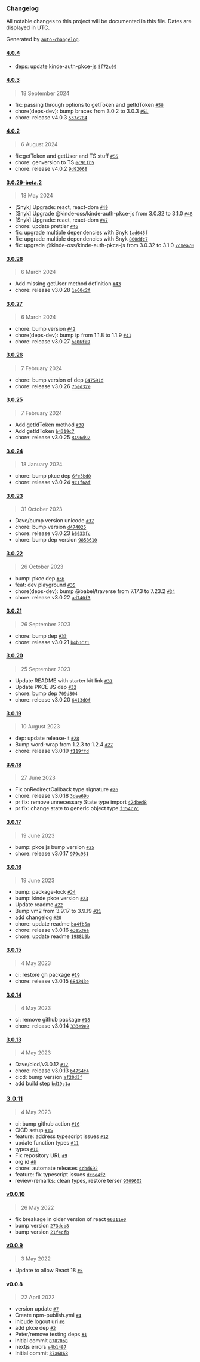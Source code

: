 ### Changelog

All notable changes to this project will be documented in this file. Dates are displayed in UTC.

Generated by [`auto-changelog`](https://github.com/CookPete/auto-changelog).

#### [4.0.4](https://github.com/kinde-oss/kinde-auth-react/compare/4.0.3...4.0.4)

- deps: update kinde-auth-pkce-js [`5f72c09`](https://github.com/kinde-oss/kinde-auth-react/commit/5f72c093608a1c3b5f7e98feea601c602a3e4225)

#### [4.0.3](https://github.com/kinde-oss/kinde-auth-react/compare/4.0.2...4.0.3)

> 18 September 2024

- fix: passing through options to getToken and getIdToken [`#58`](https://github.com/kinde-oss/kinde-auth-react/pull/58)
- chore(deps-dev): bump braces from 3.0.2 to 3.0.3 [`#51`](https://github.com/kinde-oss/kinde-auth-react/pull/51)
- chore: release v4.0.3 [`537c784`](https://github.com/kinde-oss/kinde-auth-react/commit/537c7844af0879506b4da295da6f364942a84f4f)

#### [4.0.2](https://github.com/kinde-oss/kinde-auth-react/compare/3.0.29-beta.2...4.0.2)

> 6 August 2024

- fix:getToken and getUser and TS stuff [`#55`](https://github.com/kinde-oss/kinde-auth-react/pull/55)
- chore: genversion to TS [`ec91fb5`](https://github.com/kinde-oss/kinde-auth-react/commit/ec91fb5d1d72c9648d15fe97bdfcd904ec2b8aa9)
- chore: release v4.0.2 [`9d92068`](https://github.com/kinde-oss/kinde-auth-react/commit/9d9206821e5d999fb773d501f32a63a4d93c16fe)

#### [3.0.29-beta.2](https://github.com/kinde-oss/kinde-auth-react/compare/3.0.28...3.0.29-beta.2)

> 18 May 2024

- [Snyk] Upgrade: react, react-dom [`#49`](https://github.com/kinde-oss/kinde-auth-react/pull/49)
- [Snyk] Upgrade @kinde-oss/kinde-auth-pkce-js from 3.0.32 to 3.1.0 [`#48`](https://github.com/kinde-oss/kinde-auth-react/pull/48)
- [Snyk] Upgrade: react, react-dom [`#47`](https://github.com/kinde-oss/kinde-auth-react/pull/47)
- chore: update prettier [`#46`](https://github.com/kinde-oss/kinde-auth-react/pull/46)
- fix: upgrade multiple dependencies with Snyk [`1ad645f`](https://github.com/kinde-oss/kinde-auth-react/commit/1ad645ff1f0809bcce9a67b59c16434ea321b563)
- fix: upgrade multiple dependencies with Snyk [`800ddc7`](https://github.com/kinde-oss/kinde-auth-react/commit/800ddc74e8170f34dedeea5dfe17782482aca224)
- fix: upgrade @kinde-oss/kinde-auth-pkce-js from 3.0.32 to 3.1.0 [`7d1ea70`](https://github.com/kinde-oss/kinde-auth-react/commit/7d1ea70e0130851b4d869881f14d61ec03bfa11b)

#### [3.0.28](https://github.com/kinde-oss/kinde-auth-react/compare/3.0.27...3.0.28)

> 6 March 2024

- Add missing getUser method definition [`#43`](https://github.com/kinde-oss/kinde-auth-react/pull/43)
- chore: release v3.0.28 [`1e60c2f`](https://github.com/kinde-oss/kinde-auth-react/commit/1e60c2f9b96477aea2071d99d3ee77147cd2c80d)

#### [3.0.27](https://github.com/kinde-oss/kinde-auth-react/compare/3.0.26...3.0.27)

> 6 March 2024

- chore: bump version [`#42`](https://github.com/kinde-oss/kinde-auth-react/pull/42)
- chore(deps-dev): bump ip from 1.1.8 to 1.1.9 [`#41`](https://github.com/kinde-oss/kinde-auth-react/pull/41)
- chore: release v3.0.27 [`be06fa9`](https://github.com/kinde-oss/kinde-auth-react/commit/be06fa9fc7b45ece4c944688562103788d226a49)

#### [3.0.26](https://github.com/kinde-oss/kinde-auth-react/compare/3.0.25...3.0.26)

> 7 February 2024

- chore: bump version of dep [`047591d`](https://github.com/kinde-oss/kinde-auth-react/commit/047591d8fe2b79cfbc1f5613c8ac73d3b66e39b3)
- chore: release v3.0.26 [`7bed32e`](https://github.com/kinde-oss/kinde-auth-react/commit/7bed32e9294ec1f6354f51c8cdab1ca73d11ffce)

#### [3.0.25](https://github.com/kinde-oss/kinde-auth-react/compare/3.0.24...3.0.25)

> 7 February 2024

- Add getIdToken method [`#38`](https://github.com/kinde-oss/kinde-auth-react/pull/38)
- Add getIdToken [`b4319c7`](https://github.com/kinde-oss/kinde-auth-react/commit/b4319c7cbf7750bd632dfc35a4471018b67bccd0)
- chore: release v3.0.25 [`8496d92`](https://github.com/kinde-oss/kinde-auth-react/commit/8496d92110aea508b05d4546f9703771b55990b4)

#### [3.0.24](https://github.com/kinde-oss/kinde-auth-react/compare/3.0.23...3.0.24)

> 18 January 2024

- chore: bump pkce dep [`6fe3bd0`](https://github.com/kinde-oss/kinde-auth-react/commit/6fe3bd05f8c4de46b37c40ab5f06093ad4af2951)
- chore: release v3.0.24 [`9c1f6af`](https://github.com/kinde-oss/kinde-auth-react/commit/9c1f6afa157bd36922a2e573281c7808cb672d39)

#### [3.0.23](https://github.com/kinde-oss/kinde-auth-react/compare/3.0.22...3.0.23)

> 31 October 2023

- Dave/bump version unicode [`#37`](https://github.com/kinde-oss/kinde-auth-react/pull/37)
- chore: bump version [`d474025`](https://github.com/kinde-oss/kinde-auth-react/commit/d474025b1374f401f2bd91d1439832c28bd2aff0)
- chore: release v3.0.23 [`b6633fc`](https://github.com/kinde-oss/kinde-auth-react/commit/b6633fc1ad014f9581071368779ccaabf7a2b204)
- chore: bump dep version [`9858610`](https://github.com/kinde-oss/kinde-auth-react/commit/98586108320b385a5cf7ee3f882cb5d31c97ac3c)

#### [3.0.22](https://github.com/kinde-oss/kinde-auth-react/compare/3.0.21...3.0.22)

> 26 October 2023

- bump: pkce dep [`#36`](https://github.com/kinde-oss/kinde-auth-react/pull/36)
- feat: dev playground [`#35`](https://github.com/kinde-oss/kinde-auth-react/pull/35)
- chore(deps-dev): bump @babel/traverse from 7.17.3 to 7.23.2 [`#34`](https://github.com/kinde-oss/kinde-auth-react/pull/34)
- chore: release v3.0.22 [`ad740f3`](https://github.com/kinde-oss/kinde-auth-react/commit/ad740f3c4370ba2fd9d679e9bb7aeddc9f729296)

#### [3.0.21](https://github.com/kinde-oss/kinde-auth-react/compare/3.0.20...3.0.21)

> 26 September 2023

- chore: bump dep [`#33`](https://github.com/kinde-oss/kinde-auth-react/pull/33)
- chore: release v3.0.21 [`b4b3c71`](https://github.com/kinde-oss/kinde-auth-react/commit/b4b3c71f22bb43b7c480cefd208d5a6947dfd410)

#### [3.0.20](https://github.com/kinde-oss/kinde-auth-react/compare/3.0.19...3.0.20)

> 25 September 2023

- Update README with starter kit link [`#31`](https://github.com/kinde-oss/kinde-auth-react/pull/31)
- Update PKCE JS dep [`#32`](https://github.com/kinde-oss/kinde-auth-react/pull/32)
- chore: bump dep [`709d804`](https://github.com/kinde-oss/kinde-auth-react/commit/709d8049e9aa1ad89de0d34bb631d05c9d125118)
- chore: release v3.0.20 [`6413d0f`](https://github.com/kinde-oss/kinde-auth-react/commit/6413d0fb02765b792bf8eb241f65597218f37884)

#### [3.0.19](https://github.com/kinde-oss/kinde-auth-react/compare/3.0.18...3.0.19)

> 10 August 2023

- dep: update release-it [`#28`](https://github.com/kinde-oss/kinde-auth-react/pull/28)
- Bump word-wrap from 1.2.3 to 1.2.4 [`#27`](https://github.com/kinde-oss/kinde-auth-react/pull/27)
- chore: release v3.0.19 [`f119ffd`](https://github.com/kinde-oss/kinde-auth-react/commit/f119ffdedccf0cacc2d5c70d07a2a1edfda9d67a)

#### [3.0.18](https://github.com/kinde-oss/kinde-auth-react/compare/3.0.17...3.0.18)

> 27 June 2023

- Fix onRedirectCallback type signature [`#26`](https://github.com/kinde-oss/kinde-auth-react/pull/26)
- chore: release v3.0.18 [`3dee69b`](https://github.com/kinde-oss/kinde-auth-react/commit/3dee69b3a795433777a170eb6ad84dae58e5d378)
- pr fix: remove unnecessary State type import [`42dbed8`](https://github.com/kinde-oss/kinde-auth-react/commit/42dbed83879e7ce97367e107c2648ce06a78965d)
- pr fix: change state to generic object type [`f154c7c`](https://github.com/kinde-oss/kinde-auth-react/commit/f154c7c3ccab4031f9031595d5e2d4a23abfb87d)

#### [3.0.17](https://github.com/kinde-oss/kinde-auth-react/compare/3.0.16...3.0.17)

> 19 June 2023

- bump: pkce js bump version [`#25`](https://github.com/kinde-oss/kinde-auth-react/pull/25)
- chore: release v3.0.17 [`979c931`](https://github.com/kinde-oss/kinde-auth-react/commit/979c93193927d43dea34ffc87ff35e8cbfce22f9)

#### [3.0.16](https://github.com/kinde-oss/kinde-auth-react/compare/3.0.15...3.0.16)

> 19 June 2023

- bump: package-lock [`#24`](https://github.com/kinde-oss/kinde-auth-react/pull/24)
- bump: kinde pkce version [`#23`](https://github.com/kinde-oss/kinde-auth-react/pull/23)
- Update readme [`#22`](https://github.com/kinde-oss/kinde-auth-react/pull/22)
- Bump vm2 from 3.9.17 to 3.9.19 [`#21`](https://github.com/kinde-oss/kinde-auth-react/pull/21)
- add changelog [`#20`](https://github.com/kinde-oss/kinde-auth-react/pull/20)
- chore: update readme [`ba4fb5a`](https://github.com/kinde-oss/kinde-auth-react/commit/ba4fb5a341a2662ee8f5f77985079cc981832d21)
- chore: release v3.0.16 [`e3e53ea`](https://github.com/kinde-oss/kinde-auth-react/commit/e3e53ea1e2b844abf41f110dbb5402f660b729a2)
- chore: update readme [`1988b3b`](https://github.com/kinde-oss/kinde-auth-react/commit/1988b3b2a64c400c45fed606238550c86b7436d4)

#### [3.0.15](https://github.com/kinde-oss/kinde-auth-react/compare/3.0.14...3.0.15)

> 4 May 2023

- ci: restore gh package [`#19`](https://github.com/kinde-oss/kinde-auth-react/pull/19)
- chore: release v3.0.15 [`684243e`](https://github.com/kinde-oss/kinde-auth-react/commit/684243eb7ba83ca4e668850f136631a64c77ceae)

#### [3.0.14](https://github.com/kinde-oss/kinde-auth-react/compare/3.0.13...3.0.14)

> 4 May 2023

- ci: remove github package [`#18`](https://github.com/kinde-oss/kinde-auth-react/pull/18)
- chore: release v3.0.14 [`333e9e9`](https://github.com/kinde-oss/kinde-auth-react/commit/333e9e9189a99ae7d87a8475a9159780f2f3a8f6)

#### [3.0.13](https://github.com/kinde-oss/kinde-auth-react/compare/3.0.11...3.0.13)

> 4 May 2023

- Dave/cicd/v3.0.12 [`#17`](https://github.com/kinde-oss/kinde-auth-react/pull/17)
- chore: release v3.0.13 [`b4754f4`](https://github.com/kinde-oss/kinde-auth-react/commit/b4754f4d69bbba7186d601d7a71608f3a03f798a)
- cicd: bump version [`af20d3f`](https://github.com/kinde-oss/kinde-auth-react/commit/af20d3f6f965d2da8706988165254fd10e86d93e)
- add build step [`bd19c1a`](https://github.com/kinde-oss/kinde-auth-react/commit/bd19c1ae1ee598cb0d760db53aaa117454327c9c)

### [3.0.11](https://github.com/kinde-oss/kinde-auth-react/compare/v0.0.10...3.0.11)

> 4 May 2023

- ci: bump github action [`#16`](https://github.com/kinde-oss/kinde-auth-react/pull/16)
- CICD setup [`#15`](https://github.com/kinde-oss/kinde-auth-react/pull/15)
- feature: address typescript issues [`#12`](https://github.com/kinde-oss/kinde-auth-react/pull/12)
- update function types [`#11`](https://github.com/kinde-oss/kinde-auth-react/pull/11)
- types [`#10`](https://github.com/kinde-oss/kinde-auth-react/pull/10)
- Fix repository URL [`#9`](https://github.com/kinde-oss/kinde-auth-react/pull/9)
- org id [`#8`](https://github.com/kinde-oss/kinde-auth-react/pull/8)
- chore: automate releases [`4cbd692`](https://github.com/kinde-oss/kinde-auth-react/commit/4cbd6924ec1a9c34eb7719e7dc1c91fb0d484ff9)
- feature: fix typescript issues [`dc6e4f2`](https://github.com/kinde-oss/kinde-auth-react/commit/dc6e4f28e74f8f8620d89be1e22c31c74813adfc)
- review-remarks: clean types, restore terser [`9509602`](https://github.com/kinde-oss/kinde-auth-react/commit/950960282ca4f0cd3b331cf71b01f5c1e0641da8)

#### [v0.0.10](https://github.com/kinde-oss/kinde-auth-react/compare/v0.0.9...v0.0.10)

> 26 May 2022

- fix breakage in older version of react [`66311e0`](https://github.com/kinde-oss/kinde-auth-react/commit/66311e032fb081dfacd0307a006a5a5fedf405bb)
- bump version [`273dcb8`](https://github.com/kinde-oss/kinde-auth-react/commit/273dcb8301f57ba702db4b99c9140a065e26aa8a)
- bump version [`21f4cfb`](https://github.com/kinde-oss/kinde-auth-react/commit/21f4cfbc1c06e37e529ac8ea55c9105b413a3724)

#### [v0.0.9](https://github.com/kinde-oss/kinde-auth-react/compare/v0.0.8...v0.0.9)

> 3 May 2022

- Update to allow React 18 [`#5`](https://github.com/kinde-oss/kinde-auth-react/pull/5)

#### v0.0.8

> 22 April 2022

- version update [`#7`](https://github.com/kinde-oss/kinde-auth-react/pull/7)
- Create npm-publish.yml [`#4`](https://github.com/kinde-oss/kinde-auth-react/pull/4)
- inlcude logout uri [`#6`](https://github.com/kinde-oss/kinde-auth-react/pull/6)
- add pkce dep [`#2`](https://github.com/kinde-oss/kinde-auth-react/pull/2)
- Peter/remove testing deps [`#1`](https://github.com/kinde-oss/kinde-auth-react/pull/1)
- initial commit [`87870b8`](https://github.com/kinde-oss/kinde-auth-react/commit/87870b86902d953cec30faa27cf7c8ff13a4fd3c)
- nextjs errors [`e4b1487`](https://github.com/kinde-oss/kinde-auth-react/commit/e4b1487c582eef0fa933c1c87bd6bd1e72c55bdc)
- Initial commit [`37a6868`](https://github.com/kinde-oss/kinde-auth-react/commit/37a686869c0e0f308252d175cfd545b80e72eeac)
